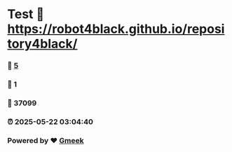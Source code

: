 # Test :link: https://robot4black.github.io/repository4black/ 
### :page_facing_up: [5](https://robot4black.github.io/repository4black//tag.html) 
### :speech_balloon: 1 
### :hibiscus: 37099 
### :alarm_clock: 2025-05-22 03:04:40 
### Powered by :heart: [Gmeek](https://github.com/Meekdai/Gmeek)
